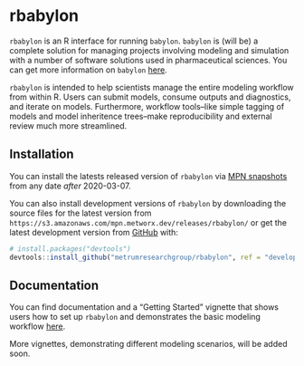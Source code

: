 
<!-- README.md is generated from README.Rmd. Please edit that file -->

# rbabylon

<!-- badges: start -->

<!-- badges: end -->

`rbabylon` is an R interface for running `babylon`. `babylon` is (will
be) a complete solution for managing projects involving modeling and
simulation with a number of software solutions used in pharmaceutical
sciences. You can get more information on `babylon`
[here](https://github.com/metrumresearchgroup/babylon).

`rbabylon` is intended to help scientists manage the entire modeling
workflow from within R. Users can submit models, consume outputs and
diagnostics, and iterate on models. Furthermore, workflow tools–like
simple tagging of models and model inheritence trees–make
reproducibility and external review much more streamlined.

## Installation

You can install the latests released version of `rbabylon` via [MPN
snapshots](https://mpn.metworx.com/docs/snapshots) from any date *after*
2020-03-07.

You can also install development versions of `rbabylon` by downloading
the source files for the latest version from
`https://s3.amazonaws.com/mpn.metworx.dev/releases/rbabylon/` or get the
latest development version from [GitHub](https://github.com/) with:

``` r
# install.packages("devtools")
devtools::install_github("metrumresearchgroup/rbabylon", ref = "develop")
```

## Documentation

You can find documentation and a “Getting Started” vignette that shows
users how to set up `rbabylon` and demonstrates the basic modeling
workflow [here](https://rbabylon.github.io/).

More vignettes, demonstrating different modeling scenarios, will be
added soon.
